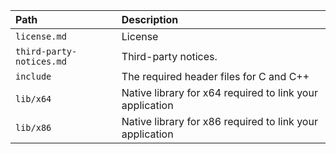 | Path | Description |
|:-----|:----|
| `license.md` | License
| `third-party-notices.md` | Third-party notices.
| `include` | The required header files for C and C++
| `lib/x64` | Native library for x64 required to link your application
| `lib/x86` | Native library for x86 required to link your application
